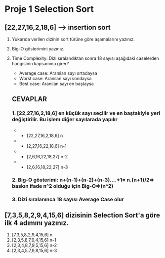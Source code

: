 # Proje 1 Selection Sort

## [22,27,16,2,18,6] --> insertion sort

1. Yukarıda verilen dizinin sort türüne göre aşamalarını yazınız.
2. Big-O gösterimini yazınız.
3. Time Complexity: Dizi sıralandıktan sonra 18 sayısı aşağıdaki caselerden hangisinin kapsamına girer?   
   * Average case: Aranılan sayı ortadaysa
   * Worst case: Aranılan sayı sondaysa
   * Best case: Aranılan sayı en baştaysa

   ## CEVAPLAR

   ### 1. [22,27,16,2,18,6] en küçük sayı seçilir ve en baştakiyle yeri değiştirilir. Bu işlem diğer sayılarada yapılır
   * * [22,27,16,2,18,6] n
   * * [2,27,16,22,18,6] n-1
   * * [2,6,16,22,18,27] n-2
   * * [2,6,16,18,22,27] n-3

   ### 2. Big-O gösterimi: n+(n-1)+(n-2)+(n-3)....+1= n.(n+1)/2=> baskın ifade n^2 olduğu için Big-O=>(n^2)

   ### 3. Dizi sıralanınca 18 sayısı  Average Case olur


## [7,3,5,8,2,9,4,15,6] dizisinin Selection Sort'a göre ilk 4 adımını yazınız.
1. [7,3,5,8,2,9,4,15,6] n
2. [2,3,5,8,7,9,4,15,6] n-1
3. [2,3,4,8,7,9,5,15,6] n-2
4. [2,3,4,5,7,9,8,15,6] n-3 


